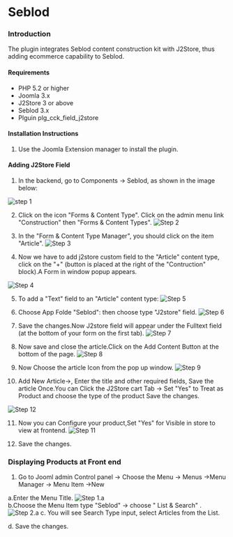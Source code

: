 # Seblod

### Introduction

The plugin integrates Seblod content construction kit with J2Store, thus adding ecommerce capability to Seblod. 

#### Requirements
* PHP 5.2 or higher
* Joomla 3.x
* J2Store 3 or above
* Seblod 3.x
* Plguin plg_cck_field_j2store

#### Installation Instructions 
1. Use the Joomla Extension manager to install the plugin.

#### Adding J2Store Field 
1. In the backend, go to Components -> Seblod, as shown in the image below:

![step 1](step-1.png)

2. Click on the icon "Forms & Content Type". Click on the admin menu link "Construction" then "Forms & Content Types".
![Step 2](step-4.png)

3. In the "Form & Content Type Manager", you should click on the item "Article".
![Step 3](step-5.png)

4. Now we have to add j2store custom field to the "Article" content type, click on the "+" (button is placed at the right of the "Contruction"  block).A Form in window popup appears.

![Step 4](step-6.png)


5. To add a "Text" field to an "Article" content type:
![Step 5](step-7.png)


6. Choose App Folde "Seblod": then choose type "J2store" field.
![Step 6](step-8.png)

7. Save the changes.Now J2store field will appear under the Fulltext field (at the bottom of your form on the first tab).
![Step 7](step-9.png)

8. Now save and close the article.Click on the Add Content Button at the bottom of the page.
 ![Step 8](step-10.png)
9. Now Choose the article Icon from the  pop up window.
![Step 9](step-11.png)

10. Add New Article->, Enter the title and other required fields, Save the article Once.You can Click the J2Store cart Tab -> Set "Yes" to Treat as Product and choose the type of the product Save the changes.
 
![Step 12](step-add-product.png)

11. Now you can Configure your product,Set "Yes" for Visible in store to view at frontend.
![Step 11](step-12.png)

12. Save the changes.


### Displaying Products at Front end
1.  Go to Jooml admin Control panel -> Choose the Menu -> Menus ->Menu Manager -> Menu Item ->New 
    
   a.Enter the Menu Title.
![Step 1.a ](step-16-a.png)    
   b.Choose the Menu Item type "Seblod" -> choose " List & Search" .
![Step 2.a](step-16-b.png)
   c. You will see Search Type input, select Articles from the  List.

  d. Save the changes.


 



 